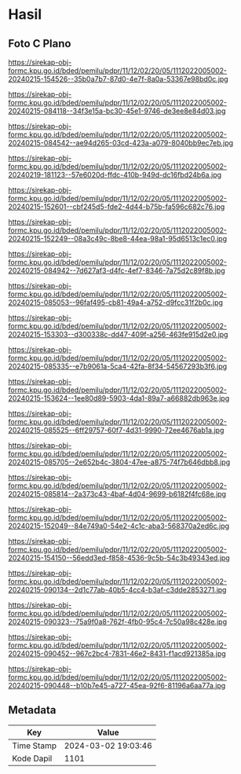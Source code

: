 # Hasil

## Foto C Plano

https://sirekap-obj-formc.kpu.go.id/bded/pemilu/pdpr/11/12/02/20/05/1112022005002-20240215-154526--35b0a7b7-87d0-4e7f-8a0a-53367e98bd0c.jpg

https://sirekap-obj-formc.kpu.go.id/bded/pemilu/pdpr/11/12/02/20/05/1112022005002-20240215-084118--34f3e15a-bc30-45e1-9746-de3ee8e84d03.jpg

https://sirekap-obj-formc.kpu.go.id/bded/pemilu/pdpr/11/12/02/20/05/1112022005002-20240215-084542--ae94d265-03cd-423a-a079-8040bb9ec7eb.jpg

https://sirekap-obj-formc.kpu.go.id/bded/pemilu/pdpr/11/12/02/20/05/1112022005002-20240219-181123--57e6020d-ffdc-410b-949d-dc16fbd24b6a.jpg

https://sirekap-obj-formc.kpu.go.id/bded/pemilu/pdpr/11/12/02/20/05/1112022005002-20240215-152601--cbf245d5-fde2-4d44-b75b-fa596c682c76.jpg

https://sirekap-obj-formc.kpu.go.id/bded/pemilu/pdpr/11/12/02/20/05/1112022005002-20240215-152249--08a3c49c-8be8-44ea-98a1-95d6513c1ec0.jpg

https://sirekap-obj-formc.kpu.go.id/bded/pemilu/pdpr/11/12/02/20/05/1112022005002-20240215-084942--7d627af3-d4fc-4ef7-8346-7a75d2c89f8b.jpg

https://sirekap-obj-formc.kpu.go.id/bded/pemilu/pdpr/11/12/02/20/05/1112022005002-20240215-085053--96faf495-cb81-49a4-a752-d9fcc31f2b0c.jpg

https://sirekap-obj-formc.kpu.go.id/bded/pemilu/pdpr/11/12/02/20/05/1112022005002-20240215-153303--d300338c-dd47-409f-a256-463fe915d2e0.jpg

https://sirekap-obj-formc.kpu.go.id/bded/pemilu/pdpr/11/12/02/20/05/1112022005002-20240215-085335--e7b9061a-5ca4-42fa-8f34-54567293b3f6.jpg

https://sirekap-obj-formc.kpu.go.id/bded/pemilu/pdpr/11/12/02/20/05/1112022005002-20240215-153624--1ee80d89-5903-4da1-89a7-a66882db963e.jpg

https://sirekap-obj-formc.kpu.go.id/bded/pemilu/pdpr/11/12/02/20/05/1112022005002-20240215-085525--6ff29757-60f7-4d31-9990-72ee4676ab1a.jpg

https://sirekap-obj-formc.kpu.go.id/bded/pemilu/pdpr/11/12/02/20/05/1112022005002-20240215-085705--2e652b4c-3804-47ee-a875-74f7b646dbb8.jpg

https://sirekap-obj-formc.kpu.go.id/bded/pemilu/pdpr/11/12/02/20/05/1112022005002-20240215-085814--2a373c43-4baf-4d04-9699-b6182f4fc68e.jpg

https://sirekap-obj-formc.kpu.go.id/bded/pemilu/pdpr/11/12/02/20/05/1112022005002-20240215-152049--84e749a0-54e2-4c1c-aba3-568370a2ed6c.jpg

https://sirekap-obj-formc.kpu.go.id/bded/pemilu/pdpr/11/12/02/20/05/1112022005002-20240215-154150--56edd3ed-f858-4536-9c5b-54c3b49343ed.jpg

https://sirekap-obj-formc.kpu.go.id/bded/pemilu/pdpr/11/12/02/20/05/1112022005002-20240215-090134--2d1c77ab-40b5-4cc4-b3af-c3dde2853271.jpg

https://sirekap-obj-formc.kpu.go.id/bded/pemilu/pdpr/11/12/02/20/05/1112022005002-20240215-090323--75a9f0a8-762f-4fb0-95c4-7c50a98c428e.jpg

https://sirekap-obj-formc.kpu.go.id/bded/pemilu/pdpr/11/12/02/20/05/1112022005002-20240215-090452--967c2bc4-7831-46e2-8431-f1acd921385a.jpg

https://sirekap-obj-formc.kpu.go.id/bded/pemilu/pdpr/11/12/02/20/05/1112022005002-20240215-090448--b10b7e45-a727-45ea-92f6-81196a6aa77a.jpg


## Metadata

| Key        | Value               |
| ---------- | ------------------- |
| Time Stamp | 2024-03-02 19:03:46 |
| Kode Dapil | 1101                |



